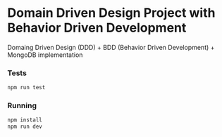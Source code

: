 # Domain Driven Design Project with Behavior Driven Development

Domaing Driven Design (DDD) + BDD (Behavior Driven Development) + MongoDB implementation

### Tests
```js
npm run test
```

### Running
```js
npm install
npm run dev
```
